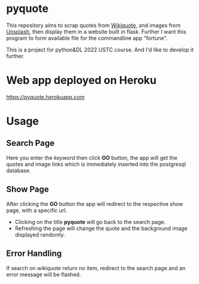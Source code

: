 # pyquote
This repository aims to scrap quotes from [Wikiquote](https://en.wikiquote.org), 
and images from [Unsplash](https://unsplash.com),
then display them in a website built in flask. Further I want this program to 
form available file for the commandline app "fortune".

This is a project for python&DL 2022 USTC course. And I'd like to develop it further.

# Web app deployed on Heroku
<https://pyquote.herokuapp.com>

# Usage
## Search Page
Here you enter the *keyword* then click **GO** button, the app will get the
quotes and image links which is immediately inserted into the postgresql database. 

## Show Page
After clicking the **GO** button the app will redirect to the respective show
page, with a specific url. 
- Clicking on the title **pyquote** will go back to the search page.
- Refreshing the page will change the quote and the background image displayed
  randomly.

## Error Handling
If search on *wikiquote* return no item, redirect to the search page and an
error message will be flashed.
